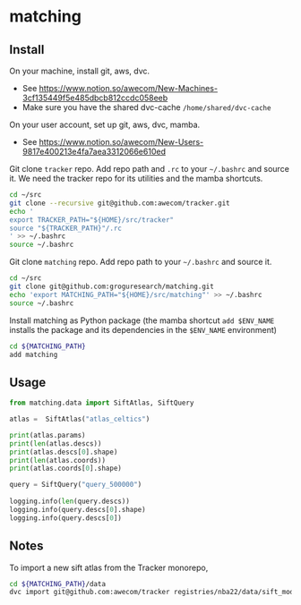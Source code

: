 # matching

## Install

On your machine, install git, aws, dvc.
- See https://www.notion.so/awecom/New-Machines-3cf135449f5e485dbcb812ccdc058eeb
- Make sure you have the shared dvc-cache `/home/shared/dvc-cache`

On your user account, set up git, aws, dvc, mamba.
- See https://www.notion.so/awecom/New-Users-9817e400213e4fa7aea3312066e610ed

Git clone `tracker` repo. Add repo path and `.rc` to your `~/.bashrc` and source it. We need the tracker repo for its utilities and the mamba shortcuts.
```bash
cd ~/src
git clone --recursive git@github.com:awecom/tracker.git
echo '
export TRACKER_PATH="${HOME}/src/tracker"
source "${TRACKER_PATH}"/.rc
' >> ~/.bashrc
source ~/.bashrc
```

Git clone `matching` repo. Add repo path to your `~/.bashrc` and source it.
```bash
cd ~/src
git clone git@github.com:groguresearch/matching.git
echo 'export MATCHING_PATH="${HOME}/src/matching"' >> ~/.bashrc
source ~/.bashrc
```

Install matching as Python package (the mamba shortcut `add $ENV_NAME` installs the package and its dependencies in the `$ENV_NAME` environment)
```bash
cd ${MATCHING_PATH}
add matching
```

## Usage

```Python
from matching.data import SiftAtlas, SiftQuery

atlas =  SiftAtlas("atlas_celtics")

print(atlas.params)
print(len(atlas.descs))
print(atlas.descs[0].shape)
print(len(atlas.coords))
print(atlas.coords[0].shape)

query = SiftQuery("query_500000")
    
logging.info(len(query.descs))
logging.info(query.descs[0].shape)
logging.info(query.descs[0])
```

## Notes

To import a new sift atlas from the Tracker monorepo, 
```bash
cd ${MATCHING_PATH}/data
dvc import git@github.com:awecom/tracker registries/nba22/data/sift_models/atlas_celtics.dat
```
